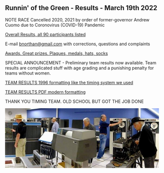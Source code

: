 ## Runnin' of the Green - Results - March 19th 2022

NOTE RACE Cancelled 2020, 2021 by order of former-governor Andrew Cuomo due to Coronovirus (COVID-19) Pandemic

[Overall Results, all 90 participants listed](notebooks/rotg_2022_results.txt)

E-mail bnorthan@gmail.com with corrections, questions and complaints

[Awards.  Great prizes.  Plaques, medals, hats, socks](notebooks/rotg_2022_awards.txt)

SPECIAL ANNOUNCEMENT - Preliminary team results now available.  Team results are complicated stuff with age grading and a punishing penalty for teams without women.

[TEAM RESULTS 1996 formatting like the timing system we used](notebooks/teams2022.html)

[TEAM RESULTS PDF modern formatting](notebooks/report2022.pdf)

THANK YOU TIMING TEAM.  OLD SCHOOL BUT GOT THE JOB DONE

![Timers](notebooks/team.jpg)
